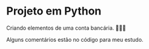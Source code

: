 # Projeto em Python

Criando elementos de uma conta bancária. 👩🏻‍💻 

Alguns comentários estão no código para meu estudo. 
